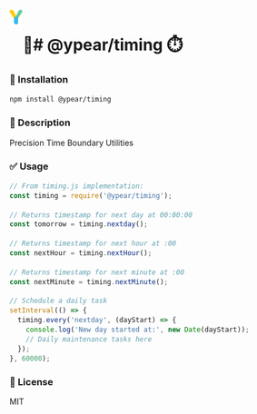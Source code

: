 # <img src="https://github.com/ypear/timing/blob/main/Yjs.png" height="32" style="vertical-align:40px;"/>🍐# @ypear/timing ⏱️

### 💾 Installation

```sh
npm install @ypear/timing
```

### 👀 Description

Precision Time Boundary Utilities

### ✅ Usage

```js
// From timing.js implementation:
const timing = require('@ypear/timing');

// Returns timestamp for next day at 00:00:00
const tomorrow = timing.nextday(); 

// Returns timestamp for next hour at :00
const nextHour = timing.nextHour();

// Returns timestamp for next minute at :00
const nextMinute = timing.nextMinute();

// Schedule a daily task
setInterval(() => {
  timing.every('nextday', (dayStart) => {
    console.log('New day started at:', new Date(dayStart));
    // Daily maintenance tasks here
  });
}, 60000);
```

### 📜 License

MIT
